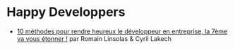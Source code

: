 # Happy Developpers

* [10 méthodes pour rendre heureux le développeur en entreprise, la 7ème va vous étonner !](https://linsolas.github.io/devoxx-france-2017/index.html) par Romain Linsolas & Cyril Lakech

